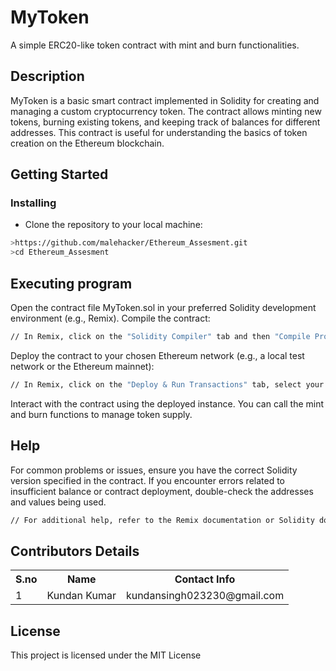 # MyToken

A simple ERC20-like token contract with mint and burn functionalities.

## Description

MyToken is a basic smart contract implemented in Solidity for creating and managing a custom cryptocurrency token. The contract allows minting new tokens, burning existing tokens, and keeping track of balances for different addresses. This contract is useful for understanding the basics of token creation on the Ethereum blockchain.

## Getting Started

### Installing

* Clone the repository to your local machine:

```sh
>https://github.com/malehacker/Ethereum_Assesment.git
>cd Ethereum_Assesment
```

## Executing program
Open the contract file MyToken.sol in your preferred Solidity development environment (e.g., Remix).
Compile the contract:
```sh
// In Remix, click on the "Solidity Compiler" tab and then "Compile Project.sol"
```

Deploy the contract to your chosen Ethereum network (e.g., a local test network or the Ethereum mainnet):
```sh
// In Remix, click on the "Deploy & Run Transactions" tab, select your environment, and deploy the contract
```
Interact with the contract using the deployed instance. You can call the mint and burn functions to manage token supply.

## Help
For common problems or issues, ensure you have the correct Solidity version specified in the contract. If you encounter errors related to insufficient balance or contract deployment, double-check the addresses and values being used.

```sh
// For additional help, refer to the Remix documentation or Solidity documentation
```
## Contributors Details

<table>
  <tr>
    <th>S.no </th>
    <th>Name</th>
    <th>Contact Info</th>
  </tr>
  <tr>
    <td>1</td>
    <td>Kundan Kumar</td>
    <td>kundansingh023230@gmail.com</td>
  </tr>
</table>

## License

This project is licensed under the MIT License 



